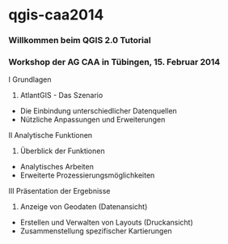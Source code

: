qgis-caa2014
============

### Willkommen beim QGIS 2.0 Tutorial
### Workshop der AG CAA in Tübingen, 15. Februar 2014

I Grundlagen
  1. AtlantGIS - Das Szenario
  * Die Einbindung unterschiedlicher Datenquellen
  * Nützliche Anpassungen und Erweiterungen  

II Analytische Funktionen
  1. Überblick der Funktionen
  * Analytisches Arbeiten
  * Erweiterte Prozessierungsmöglichkeiten  
    
III Präsentation der Ergebnisse
  1. Anzeige von Geodaten (Datenansicht)
  * Erstellen und Verwalten von Layouts (Druckansicht)
  * Zusammenstellung spezifischer Kartierungen  
